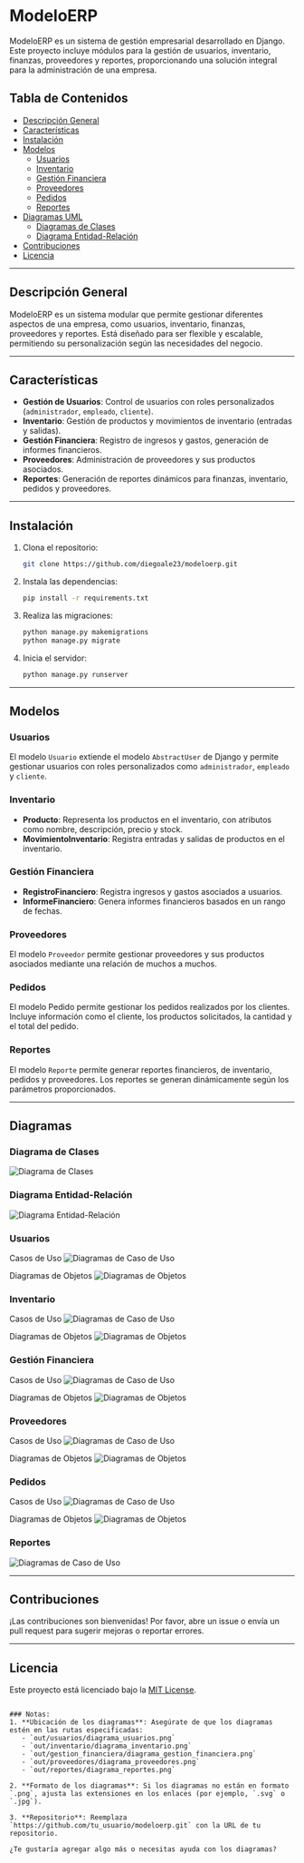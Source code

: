 # ModeloERP

ModeloERP es un sistema de gestión empresarial desarrollado en Django. Este proyecto incluye módulos para la gestión de usuarios, inventario, finanzas, proveedores y reportes, proporcionando una solución integral para la administración de una empresa.

## Tabla de Contenidos

- [Descripción General](#descripción-general)
- [Características](#características)
- [Instalación](#instalación)
- [Modelos](#modelos)
  - [Usuarios](#usuarios)
  - [Inventario](#inventario)
  - [Gestión Financiera](#gestión-financiera)
  - [Proveedores](#proveedores)
  - [Pedidos](#pedidos)
  - [Reportes](#reportes)
- [Diagramas UML](#diagramas-uml)
  - [Diagramas de Clases](#diagrama-de-clases)
  - [Diagrama Entidad-Relación](#diagrama-entidad-relación)
- [Contribuciones](#contribuciones)
- [Licencia](#licencia)

---

## Descripción General

ModeloERP es un sistema modular que permite gestionar diferentes aspectos de una empresa, como usuarios, inventario, finanzas, proveedores y reportes. Está diseñado para ser flexible y escalable, permitiendo su personalización según las necesidades del negocio.

---

## Características

- **Gestión de Usuarios**: Control de usuarios con roles personalizados (`administrador`, `empleado`, `cliente`).
- **Inventario**: Gestión de productos y movimientos de inventario (entradas y salidas).
- **Gestión Financiera**: Registro de ingresos y gastos, generación de informes financieros.
- **Proveedores**: Administración de proveedores y sus productos asociados.
- **Reportes**: Generación de reportes dinámicos para finanzas, inventario, pedidos y proveedores.

---

## Instalación

1. Clona el repositorio:
   ```bash
   git clone https://github.com/diegoale23/modeloerp.git
   ```
2. Instala las dependencias:
   ```bash
   pip install -r requirements.txt
   ```
3. Realiza las migraciones:
   ```bash
   python manage.py makemigrations
   python manage.py migrate
   ```
4. Inicia el servidor:
   ```bash
   python manage.py runserver
   ```

---

## Modelos

### Usuarios

El modelo `Usuario` extiende el modelo `AbstractUser` de Django y permite gestionar usuarios con roles personalizados como `administrador`, `empleado` y `cliente`.

### Inventario

- **Producto**: Representa los productos en el inventario, con atributos como nombre, descripción, precio y stock.
- **MovimientoInventario**: Registra entradas y salidas de productos en el inventario.

### Gestión Financiera

- **RegistroFinanciero**: Registra ingresos y gastos asociados a usuarios.
- **InformeFinanciero**: Genera informes financieros basados en un rango de fechas.

### Proveedores

El modelo `Proveedor` permite gestionar proveedores y sus productos asociados mediante una relación de muchos a muchos.

### Pedidos
El modelo Pedido permite gestionar los pedidos realizados por los clientes. Incluye información como el cliente, los productos solicitados, la cantidad y el total del pedido.

### Reportes

El modelo `Reporte` permite generar reportes financieros, de inventario, pedidos y proveedores. Los reportes se generan dinámicamente según los parámetros proporcionados.

---

## Diagramas

### Diagrama de Clases

![Diagrama de Clases](out/diagrama_clases/diagrama_clases.png)

### Diagrama Entidad-Relación

![Diagrama Entidad-Relación](out/entidad_relacion_erp/entidad_relacion_erp.png)

### Usuarios

Casos de Uso
![Diagramas de Caso de Uso](out/ERP/usuarios/use_case_diagram/use_case_diagram.png)

Diagramas de Objetos
![Diagramas de Objetos](out/ERP/usuarios/diagrama_objetos_usuarios/diagrama_objetos_usuarios.png)

### Inventario

Casos de Uso
![Diagramas de Caso de Uso](out/ERP/inventario/use_case_diagram/use_case_diagram.png)


Diagramas de Objetos
![Diagramas de Objetos](out/ERP/inventario/diagrama_objetos_inventario/diagrama_objetos_inventario.png)

### Gestión Financiera

Casos de Uso
![Diagramas de Caso de Uso](out/ERP/gestion_financiera/use_case_diagram/use_case_diagram.png)

Diagramas de Objetos
![Diagramas de Objetos](out/ERP/gestion_financiera/diagrama_objetos_gestion_financiera/diagrama_objetos_gestion_financiera.png)

### Proveedores

Casos de Uso
![Diagramas de Caso de Uso](out/ERP/proveedores/use_case_diagram/use_case_diagram.png)

Diagramas de Objetos
![Diagramas de Objetos](out/ERP/proveedores/diagrama_objetos_proveedores/diagrama_objetos_proveedores.png)

### Pedidos

Casos de Uso
![Diagramas de Caso de Uso](out/ERP/pedidos/use_case_diagram/use_case_diagram.png)

Diagramas de Objetos
![Diagramas de Objetos](out/ERP/pedidos/diagrama_objetos_pedidos/diagrama_objetos_pedidos.png)

### Reportes
![Diagramas de Caso de Uso](out/ERP/reportes/use_case_diagram/use_case_diagram.png)

---

## Contribuciones

¡Las contribuciones son bienvenidas! Por favor, abre un issue o envía un pull request para sugerir mejoras o reportar errores.

---

## Licencia

Este proyecto está licenciado bajo la [MIT License](LICENSE).
```

### Notas:
1. **Ubicación de los diagramas**: Asegúrate de que los diagramas estén en las rutas especificadas:
   - `out/usuarios/diagrama_usuarios.png`
   - `out/inventario/diagrama_inventario.png`
   - `out/gestion_financiera/diagrama_gestion_financiera.png`
   - `out/proveedores/diagrama_proveedores.png`
   - `out/reportes/diagrama_reportes.png`

2. **Formato de los diagramas**: Si los diagramas no están en formato `.png`, ajusta las extensiones en los enlaces (por ejemplo, `.svg` o `.jpg`).

3. **Repositorio**: Reemplaza `https://github.com/tu_usuario/modeloerp.git` con la URL de tu repositorio.

¿Te gustaría agregar algo más o necesitas ayuda con los diagramas?
